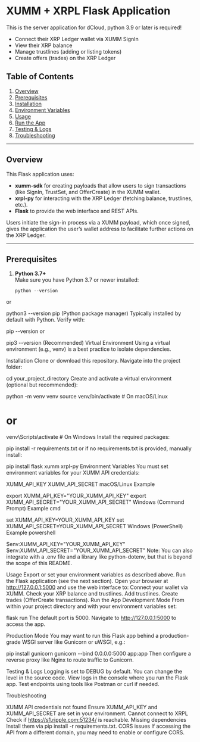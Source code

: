 # XUMM + XRPL Flask Application

This is the server application for dCloud, python 3.9 or later is required!

- Connect their XRP Ledger wallet via XUMM SignIn  
- View their XRP balance  
- Manage trustlines (adding or listing tokens)  
- Create offers (trades) on the XRP Ledger  

## Table of Contents

1. [Overview](#overview)  
2. [Prerequisites](#prerequisites)  
3. [Installation](#installation)  
4. [Environment Variables](#environment-variables)  
5. [Usage](#usage)  
6. [Run the App](#run-the-app)  
7. [Testing & Logs](#testing--logs)  
8. [Troubleshooting](#troubleshooting)

---

## Overview

This Flask application uses:
- **xumm-sdk** for creating payloads that allow users to sign transactions (like SignIn, TrustSet, and OfferCreate) in the XUMM wallet.
- **xrpl-py** for interacting with the XRP Ledger (fetching balance, trustlines, etc.).
- **Flask** to provide the web interface and REST APIs.

Users initiate the sign-in process via a XUMM payload, which once signed, gives the application the user’s wallet address to facilitate further actions on the XRP Ledger.

---

## Prerequisites

1. **Python 3.7+**  
   Make sure you have Python 3.7 or newer installed:
   ```
   python --version
or



python3 --version
pip (Python package manager)
Typically installed by default with Python. Verify with:



pip --version
or



pip3 --version
(Recommended) Virtual Environment
Using a virtual environment (e.g., venv) is a best practice to isolate dependencies.

Installation
Clone or download this repository.
Navigate into the project folder:


cd your_project_directory
Create and activate a virtual environment (optional but recommended):


python -m venv venv
source venv/bin/activate  # On macOS/Linux
# or
venv\Scripts\activate     # On Windows
Install the required packages:


pip install -r requirements.txt
or if no requirements.txt is provided, manually install:


pip install flask xumm xrpl-py
Environment Variables
You must set environment variables for your XUMM API credentials:

XUMM_API_KEY
XUMM_API_SECRET
macOS/Linux Example


export XUMM_API_KEY="YOUR_XUMM_API_KEY"
export XUMM_API_SECRET="YOUR_XUMM_API_SECRET"
Windows (Command Prompt) Example
cmd

set XUMM_API_KEY=YOUR_XUMM_API_KEY
set XUMM_API_SECRET=YOUR_XUMM_API_SECRET
Windows (PowerShell) Example
powershell

$env:XUMM_API_KEY="YOUR_XUMM_API_KEY"
$env:XUMM_API_SECRET="YOUR_XUMM_API_SECRET"
Note: You can also integrate with a .env file and a library like python-dotenv, but that is beyond the scope of this README.

Usage
Export or set your environment variables as described above.
Run the Flask application (see the next section).
Open your browser at http://127.0.0.1:5000 and use the web interface to:
Connect your wallet via XUMM.
Check your XRP balance and trustlines.
Add trustlines.
Create trades (OfferCreate transactions).
Run the App
Development Mode
From within your project directory and with your environment variables set:



flask run
The default port is 5000. Navigate to http://127.0.0.1:5000 to access the app.

Production Mode
You may want to run this Flask app behind a production-grade WSGI server like Gunicorn or uWSGI, e.g.:



pip install gunicorn
gunicorn --bind 0.0.0.0:5000 app:app
Then configure a reverse proxy like Nginx to route traffic to Gunicorn.

Testing & Logs
Logging is set to DEBUG by default. You can change the level in the source code.
View logs in the console where you run the Flask app.
Test endpoints using tools like Postman or curl if needed.




Troubleshooting

XUMM API credentials not found
Ensure XUMM_API_KEY and XUMM_API_SECRET are set in your environment.
Cannot connect to XRPL
Check if https://s1.ripple.com:51234/ is reachable.
Missing dependencies
Install them via pip install -r requirements.txt.
CORS issues
If accessing the API from a different domain, you may need to enable or configure CORS.
